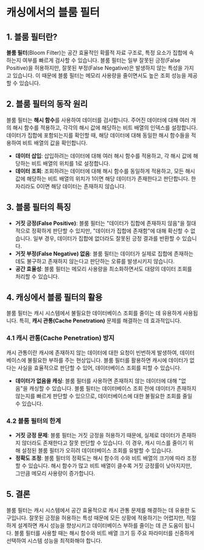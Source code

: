 # 캐싱에서의 블룸 필터

## 1. 블룸 필터란?

**블룸 필터**(Bloom Filter)는 공간 효율적인 확률적 자료 구조로, 특정 요소가 집합에 속하는지 여부를 빠르게 검사할 수 있습니다. 블룸 필터는 일부 잘못된 긍정(False Positive)을 허용하지만, 잘못된 부정(False Negative)은 발생하지 않는 특성을 가지고 있습니다. 이 때문에 블룸 필터는 메모리 사용량을 줄이면서도 높은 조회 성능을 제공할 수 있습니다.

## 2. 블룸 필터의 동작 원리

블룸 필터는 **해시 함수**를 사용하여 데이터를 검사합니다. 주어진 데이터에 대해 여러 개의 해시 함수를 적용하고, 각각의 해시 값에 해당하는 비트 배열의 인덱스를 설정합니다. 데이터가 집합에 포함되는지를 확인할 때, 해당 데이터에 대해 동일한 해시 함수들을 적용하여 비트 배열의 값을 확인합니다.

- **데이터 삽입**: 삽입하려는 데이터에 대해 여러 해시 함수를 적용하고, 각 해시 값에 해당하는 비트 배열의 위치를 1로 설정합니다.
- **데이터 조회**: 조회하려는 데이터에 대해 해시 함수를 동일하게 적용하고, 모든 해시 값에 해당하는 비트 배열의 위치가 1이면 해당 데이터가 존재한다고 판단합니다. 한 자리라도 0이면 해당 데이터는 존재하지 않습니다.

## 3. 블룸 필터의 특징

- **거짓 긍정(False Positive)**: 블룸 필터는 "데이터가 집합에 존재하지 않음"을 절대적으로 정확하게 판단할 수 있지만, "데이터가 집합에 존재함"에 대해 확신할 수 없습니다. 일부 경우, 데이터가 집합에 없더라도 잘못된 긍정 결과를 반환할 수 있습니다.
- **거짓 부정(False Negative) 없음**: 블룸 필터는 데이터가 실제로 집합에 존재하는데도 불구하고 존재하지 않는다고 판단하는 오류를 발생시키지 않습니다.
- **공간 효율성**: 블룸 필터는 메모리 사용량을 최소화하면서도 대량의 데이터 조회를 처리할 수 있습니다.

## 4. 캐싱에서 블룸 필터의 활용

블룸 필터는 캐시 시스템에서 불필요한 데이터베이스 조회를 줄이는 데 유용하게 사용됩니다. 특히, **캐시 관통(Cache Penetration)** 문제를 해결하는 데 효과적입니다.

### 4.1 캐시 관통(Cache Penetration) 방지

캐시 관통이란 캐시에 존재하지 않는 데이터에 대한 요청이 빈번하게 발생하여, 데이터베이스에 불필요한 부하를 주는 현상입니다. 블룸 필터를 활용하면 캐시에 데이터가 없다는 사실을 효율적으로 판단할 수 있어, 데이터베이스 조회를 피할 수 있습니다.

- **데이터가 없음을 캐싱**: 블룸 필터를 사용하면 존재하지 않는 데이터에 대해 "없음"을 캐싱할 수 있습니다. 블룸 필터는 데이터베이스 조회 전에 데이터가 존재하지 않는지를 빠르게 판단할 수 있으므로, 데이터베이스에 대한 불필요한 조회를 줄일 수 있습니다.

### 4.2 블룸 필터의 한계

- **거짓 긍정 문제**: 블룸 필터는 거짓 긍정을 허용하기 때문에, 실제로 데이터가 존재하지 않더라도 존재한다고 잘못 판단할 수 있습니다. 이 경우, 캐시 미스를 줄이기 위해 설정된 블룸 필터가 오히려 데이터베이스 조회를 유발할 수 있습니다.
- **정확도 조정**: 블룸 필터의 정확도는 해시 함수의 수와 비트 배열의 크기에 따라 조정할 수 있습니다. 해시 함수가 많고 비트 배열이 클수록 거짓 긍정률이 낮아지지만, 그만큼 메모리 사용량이 증가합니다.

## 5. 결론

블룸 필터는 캐시 시스템에서 공간 효율적으로 캐시 관통 문제를 해결하는 데 유용한 도구입니다. 잘못된 긍정을 허용하는 특성 때문에 모든 상황에 적용하기는 어렵지만, 적절하게 설계하면 캐시 성능을 향상시키고 데이터베이스 부하를 줄이는 데 큰 도움이 됩니다. 블룸 필터를 사용할 때는 해시 함수와 비트 배열 크기 등 주요 파라미터를 신중하게 선택하여 시스템 성능을 최적화해야 합니다.
